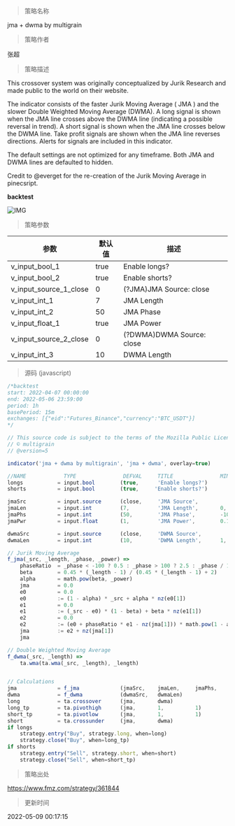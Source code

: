 
> 策略名称

jma + dwma by multigrain

> 策略作者

张超

> 策略描述

This crossover system was originally conceptualized by Jurik Research and made public to the world on their website.

The indicator consists of the faster Jurik Moving Average ( JMA ) and the slower Double Weighted Moving Average (DWMA). A long signal is shown when the JMA line crosses above the DWMA line (indicating a possible reversal in trend). A short signal is shown when the JMA line crosses below the DWMA line. Take profit signals are shown when the JMA line reverses directions. Alerts for signals are included in this indicator.

The default settings are not optimized for any timeframe. Both JMA and DWMA lines are defaulted to hidden.

Credit to @everget for the re-creation of the Jurik Moving Average in pinecsript.

**backtest**

 ![IMG](https://www.fmz.com/upload/asset/7e260b441ac09fdb30.png) 

> 策略参数



|参数|默认值|描述|
|----|----|----|
|v_input_bool_1|true|Enable longs?|
|v_input_bool_2|true|Enable shorts?|
|v_input_source_1_close|0|(?JMA)JMA Source: close|high|low|open|hl2|hlc3|hlcc4|ohlc4|
|v_input_int_1|7|JMA Length|
|v_input_int_2|50|JMA Phase|
|v_input_float_1|true|JMA Power|
|v_input_source_2_close|0|(?DWMA)DWMA Source: close|high|low|open|hl2|hlc3|hlcc4|ohlc4|
|v_input_int_3|10|DWMA Length|


> 源码 (javascript)

``` javascript
/*backtest
start: 2022-04-07 00:00:00
end: 2022-05-06 23:59:00
period: 1h
basePeriod: 15m
exchanges: [{"eid":"Futures_Binance","currency":"BTC_USDT"}]
*/

// This source code is subject to the terms of the Mozilla Public License 2.0 at https://mozilla.org/MPL/2.0/
// © multigrain
// @version=5

indicator('jma + dwma by multigrain', 'jma + dwma', overlay=true)

//NAME            TYPE               DEFVAL     TITLE               MIN     MAX         GROUP       
longs           = input.bool        (true,      'Enable longs?')
shorts          = input.bool        (true,     'Enable shorts?')

jmaSrc          = input.source      (close,     'JMA Source',                           group='JMA')
jmaLen          = input.int         (7,         'JMA Length',       0,      100,        group='JMA')
jmaPhs          = input.int         (50,        'JMA Phase',        -100,   100,        group='JMA')
jmaPwr          = input.float       (1,         'JMA Power',        0.1,                group='JMA')

dwmaSrc         = input.source      (close,     'DWMA Source',                          group='DWMA')
dwmaLen         = input.int         (10,        'DWMA Length',      1,      100,        group='DWMA')

// Jurik Moving Average
f_jma(_src, _length, _phase, _power) =>
    phaseRatio  = _phase < -100 ? 0.5 : _phase > 100 ? 2.5 : _phase / 100 + 1.5
    beta        = 0.45 * (_length - 1) / (0.45 * (_length - 1) + 2)
    alpha       = math.pow(beta, _power)
    jma         = 0.0
    e0          = 0.0
    e0          := (1 - alpha) * _src + alpha * nz(e0[1])
    e1          = 0.0
    e1          := (_src - e0) * (1 - beta) + beta * nz(e1[1])
    e2          = 0.0
    e2          := (e0 + phaseRatio * e1 - nz(jma[1])) * math.pow(1 - alpha, 2) + math.pow(alpha, 2) * nz(e2[1])
    jma         := e2 + nz(jma[1])
    jma

// Double Weighted Moving Average
f_dwma(_src, _length) =>
    ta.wma(ta.wma(_src, _length), _length)


// Calculations
jma             = f_jma             (jmaSrc,    jmaLen,     jmaPhs,     jmaPwr)
dwma            = f_dwma            (dwmaSrc,   dwmaLen)
long            = ta.crossover      (jma,       dwma) 
long_tp         = ta.pivothigh      (jma,       1,          1)              and jma > dwma
short_tp        = ta.pivotlow       (jma,       1,          1)              and jma < dwma
short           = ta.crossunder     (jma,       dwma)
if longs
    strategy.entry("Buy", strategy.long, when=long)
    strategy.close("Buy", when=long_tp)
if shorts
    strategy.entry("Sell", strategy.short, when=short)
    strategy.close("Sell", when=short_tp)

```

> 策略出处

https://www.fmz.com/strategy/361844

> 更新时间

2022-05-09 00:17:15
